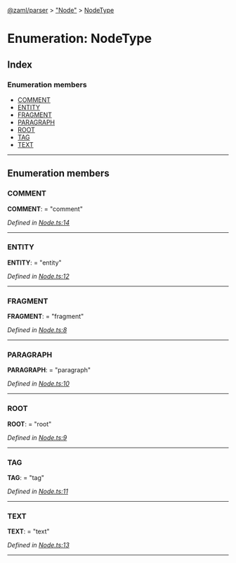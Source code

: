 [@zaml/parser](../README.md) > ["Node"](../modules/_node_.md) > [NodeType](../enums/_node_.nodetype.md)

# Enumeration: NodeType

## Index

### Enumeration members

* [COMMENT](_node_.nodetype.md#comment)
* [ENTITY](_node_.nodetype.md#entity)
* [FRAGMENT](_node_.nodetype.md#fragment)
* [PARAGRAPH](_node_.nodetype.md#paragraph)
* [ROOT](_node_.nodetype.md#root)
* [TAG](_node_.nodetype.md#tag)
* [TEXT](_node_.nodetype.md#text)

---

## Enumeration members

<a id="comment"></a>

###  COMMENT

**COMMENT**:  = "comment"

*Defined in [Node.ts:14](https://github.com/nexushubs/zaml-lang/blob/91fabd9/packages/zaml-parser/src/Node.ts#L14)*

___
<a id="entity"></a>

###  ENTITY

**ENTITY**:  = "entity"

*Defined in [Node.ts:12](https://github.com/nexushubs/zaml-lang/blob/91fabd9/packages/zaml-parser/src/Node.ts#L12)*

___
<a id="fragment"></a>

###  FRAGMENT

**FRAGMENT**:  = "fragment"

*Defined in [Node.ts:8](https://github.com/nexushubs/zaml-lang/blob/91fabd9/packages/zaml-parser/src/Node.ts#L8)*

___
<a id="paragraph"></a>

###  PARAGRAPH

**PARAGRAPH**:  = "paragraph"

*Defined in [Node.ts:10](https://github.com/nexushubs/zaml-lang/blob/91fabd9/packages/zaml-parser/src/Node.ts#L10)*

___
<a id="root"></a>

###  ROOT

**ROOT**:  = "root"

*Defined in [Node.ts:9](https://github.com/nexushubs/zaml-lang/blob/91fabd9/packages/zaml-parser/src/Node.ts#L9)*

___
<a id="tag"></a>

###  TAG

**TAG**:  = "tag"

*Defined in [Node.ts:11](https://github.com/nexushubs/zaml-lang/blob/91fabd9/packages/zaml-parser/src/Node.ts#L11)*

___
<a id="text"></a>

###  TEXT

**TEXT**:  = "text"

*Defined in [Node.ts:13](https://github.com/nexushubs/zaml-lang/blob/91fabd9/packages/zaml-parser/src/Node.ts#L13)*

___

